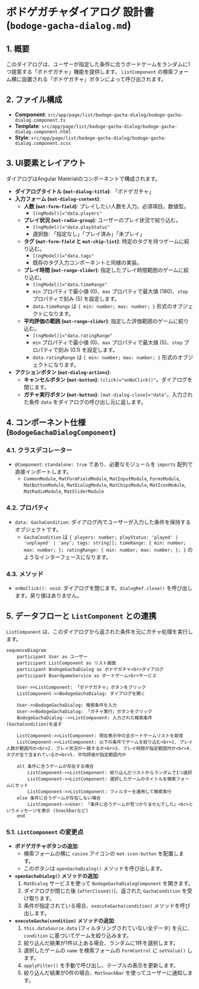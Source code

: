 # ボドゲガチャダイアログ 設計書 (`bodoge-gacha-dialog.md`)

## 1. 概要

このダイアログは、ユーザーが指定した条件に合うボードゲームをランダムに1つ提案する「ボドゲガチャ」機能を提供します。
`ListComponent` の検索フォーム横に設置される「ボドゲガチャ」ボタンによって呼び出されます。

## 2. ファイル構成

-   **Component**: `src/app/page/list/bodoge-gacha-dialog/bodoge-gacha-dialog.component.ts`
-   **Template**: `src/app/page/list/bodoge-gacha-dialog/bodoge-gacha-dialog.component.html`
-   **Style**: `src/app/page/list/bodoge-gacha-dialog/bodoge-gacha-dialog.component.scss`

## 3. UI要素とレイアウト

ダイアログはAngular Materialのコンポーネントで構成されます。

-   **ダイアログタイトル (`mat-dialog-title`)**: 「ボドゲガチャ」
-   **入力フォーム (`mat-dialog-content`)**:
    -   **人数 (`mat-form-field`)**: プレイしたい人数を入力。必須項目。数値型。
        -   `[(ngModel)]="data.players"`
    -   **プレイ状況 (`mat-radio-group`)**: ユーザーのプレイ状況で絞り込む。
        -   `[(ngModel)]="data.playStatus"`
        -   選択肢: 「指定なし」「プレイ済み」「未プレイ」
    -   **タグ (`mat-form-field` と `mat-chip-list`)**: 特定のタグを持つゲームに絞り込む。
        -   `[(ngModel)]="data.tags"`
        -   既存のタグ入力コンポーネントと同様の実装。
    -   **プレイ時間 (`mat-range-slider`)**: 指定したプレイ時間範囲のゲームに絞り込む。
        -   `[(ngModel)]="data.timeRange"`
        -   `min` プロパティで最小値 (0)、`max` プロパティで最大値 (180)、`step` プロパティで刻み (5) を設定します。
        -   `data.timeRange` は `{ min: number; max: number; }` 形式のオブジェクトになります。
    -   **平均評価の範囲 (`mat-range-slider`)**: 指定した評価範囲のゲームに絞り込む。
        -   `[(ngModel)]="data.ratingRange"`
        -   `min` プロパティで最小値 (0)、`max` プロパティで最大値 (5)、`step` プロパティで刻み (0.1) を設定します。
        -   `data.ratingRange` は `{ min: number; max: number; }` 形式のオブジェクトになります。
-   **アクションボタン (`mat-dialog-actions`)**:
    -   **キャンセルボタン (`mat-button`)**: `(click)="onNoClick()"`。ダイアログを閉じます。
    -   **ガチャ実行ボタン (`mat-button`)**: `[mat-dialog-close]="data"`。入力された条件 `data` をダイアログの呼び出し元に返します。

## 4. コンポーネント仕様 (`BodogeGachaDialogComponent`)

### 4.1. クラスデコレーター

-   `@Component`: `standalone: true` であり、必要なモジュールを `imports` 配列で直接インポートします。
    -   `CommonModule`, `MatFormFieldModule`, `MatInputModule`, `FormsModule`, `MatButtonModule`, `MatDialogModule`, `MatChipsModule`, `MatIconModule`, `MatRadioModule`, `MatSliderModule`

### 4.2. プロパティ

-   `data: GachaCondition`: ダイアログ内でユーザーが入力した条件を保持するオブジェクトです。
    -   `GachaCondition` は `{ players: number; playStatus: 'played' | 'unplayed' | 'any'; tags: string[]; timeRange: { min: number; max: number; }; ratingRange: { min: number; max: number; }; }` のようなインターフェースになります。

### 4.3. メソッド

-   `onNoClick(): void`: ダイアログを閉じます。`dialogRef.close()` を呼び出します。戻り値はありません。

## 5. データフローと `ListComponent` との連携

`ListComponent` は、このダイアログから返された条件を元にガチャ処理を実行します。

```mermaid
sequenceDiagram
    participant User as ユーザー
    participant ListComponent as リスト画面
    participant BodogeGachaDialog as ボドゲガチャ<br>ダイアログ
    participant BoardgameService as ボードゲーム<br>サービス

    User->>ListComponent: 「ボドゲガチャ」ボタンをクリック
    ListComponent->>BodogeGachaDialog: ダイアログを開く

    User->>BodogeGachaDialog: 検索条件を入力
    User->>BodogeGachaDialog: 「ガチャ実行」ボタンをクリック
    BodogeGachaDialog-->>ListComponent: 入力された検索条件(GachaCondition)を返す

    ListComponent->>ListComponent: 現在表示中の全ボードゲームリストを取得
    ListComponent->>ListComponent: 以下の条件でゲームを絞り込む<br>1. プレイ人数が範囲内か<br>2. プレイ状況が一致するか<br>3. プレイ時間が指定範囲内か<br>4. タグが全て含まれているか<br>5. 平均評価が指定範囲内か
    
    alt 条件に合うゲームが存在する場合
        ListComponent->>ListComponent: 絞り込んだリストからランダムで1つ選択
        ListComponent->>ListComponent: 選択したゲームのタイトルを検索フォームにセット
        ListComponent->>ListComponent: フィルターを適用して検索実行
    else 条件に合うゲームが存在しない場合
        ListComponent->>User: 「条件に合うゲームが見つかりませんでした」<br>というメッセージを表示 (Snackbarなど)
    end
```

### 5.1. `ListComponent` の変更点

-   **ボドゲガチャボタンの追加**:
    -   検索フォームの横に `casino` アイコンの `mat-icon-button` を配置します。
    -   このボタンは `openGachaDialog()` メソッドを呼び出します。
-   **`openGachaDialog()` メソッドの追加**:
    1.  `MatDialog` サービスを使って `BodogeGachaDialogComponent` を開きます。
    2.  ダイアログが閉じた後 (`afterClosed()`)、返された `GachaCondition` を受け取ります。
    3.  条件が指定されている場合、`executeGacha(condition)` メソッドを呼び出します。
-   **`executeGacha(condition)` メソッドの追加**:
    1.  `this.dataSource.data` (フィルタリングされていない全データ) を元に、`condition` に基づいてゲームを絞り込みます。
    2.  絞り込んだ結果が1件以上ある場合、ランダムに1件を選択します。
    3.  選択したゲームの `name` を検索フォームの `FormControl` に `setValue()` します。
    4.  `applyFilter()` を手動で呼び出し、テーブルの表示を更新します。
    5.  絞り込んだ結果が0件の場合、`MatSnackBar` を使ってユーザーに通知します。
